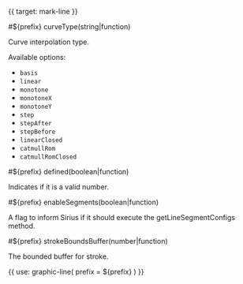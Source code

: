 {{ target: mark-line }}

<!-- ILineMarkSpec -->

#${prefix} curveType(string|function)

Curve interpolation type.

Available options:

- `basis`
- `linear`
- `monotone`
- `monotoneX`
- `monotoneY`
- `step`
- `stepAfter`
- `stepBefore`
- `linearClosed`
- `catmullRom`
- `catmullRomClosed`

#${prefix} defined(boolean|function)

Indicates if it is a valid number.

#${prefix} enableSegments(boolean|function)

A flag to inform Sirius if it should execute the getLineSegmentConfigs method.

#${prefix} strokeBoundsBuffer(number|function)

The bounded buffer for stroke.

{{ use: graphic-line(
  prefix = ${prefix}
) }}
